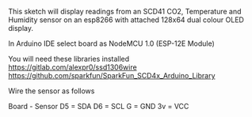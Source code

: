 This sketch will display readings from an SCD41 CO2, Temperature and Humidity sensor on an esp8266 with attached 128x64 dual colour OLED display.

In Arduino IDE select board as NodeMCU 1.0 (ESP-12E Module)

You will need these libraries installed
https://gitlab.com/alexpr0/ssd1306wire
https://github.com/sparkfun/SparkFun_SCD4x_Arduino_Library

Wire the sensor as follows

Board - Sensor
D5 = SDA
D6 = SCL
G  = GND
3v = VCC
